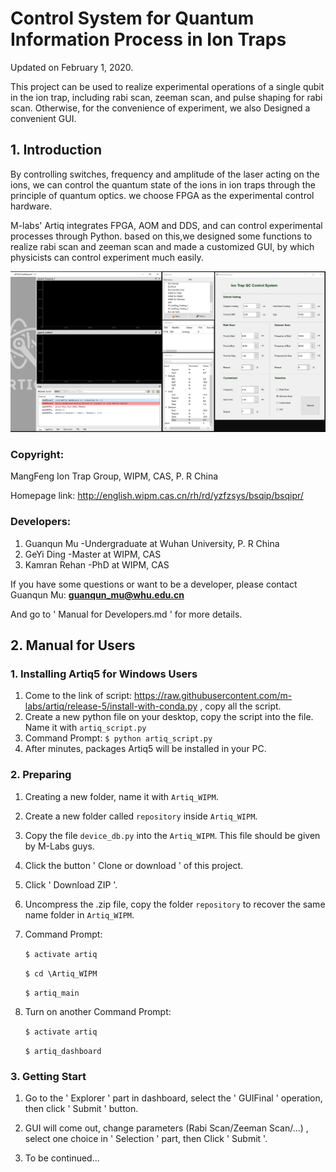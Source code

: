 # Control System for Quantum Information Process in Ion Traps

Updated on February 1, 2020.

This project can be used to realize experimental operations of a single qubit in the ion trap, including rabi scan, zeeman scan, and pulse shaping for rabi scan. Otherwise, for the convenience of experiment, we also Designed a convenient GUI.

## 1. Introduction

  By controlling switches, frequency and amplitude of the laser acting on the ions, we can control the quantum state of the ions in ion traps through the principle of quantum optics. we choose FPGA as the experimental control hardware. 

  M-labs' Artiq integrates FPGA, AOM and DDS, and can control experimental processes through Python. based on this,we designed some functions to realize rabi scan and zeeman scan and made a customized GUI, by which physicists can control experiment much easily.

![image](https://github.com/GuanQunMu/IonTrap-WIPM/blob/master/Pictures/Dashboaed.png)

###  Copyright:

MangFeng Ion Trap Group, WIPM, CAS, P. R China

Homepage link: http://english.wipm.cas.cn/rh/rd/yzfzsys/bsqip/bsqipr/

###  Developers:

1. Guanqun Mu     -Undergraduate at Wuhan University, P. R China
3. GeYi Ding     -Master at WIPM, CAS
2. Kamran Rehan   -PhD at WIPM, CAS

If you have some questions or want to be a developer, please contact Guanqun Mu: **guanqun_mu@whu.edu.cn**

And go to ' Manual for Developers.md ' for more details.



## 2. Manual for Users

### 1. Installing Artiq5 for Windows Users

1. Come to the link of script: <https://raw.githubusercontent.com/m-labs/artiq/release-5/install-with-conda.py> , copy all the script.
2. Create a new python file on your desktop, copy the script into the file.  Name it with `artiq_script.py`
3. Command Prompt:  `$ python artiq_script.py `
4. After minutes, packages Artiq5 will be installed in your PC.



### 2. Preparing

1. Creating a new folder, name it with `Artiq_WIPM`.
2. Create a new folder called `repository` inside `Artiq_WIPM`.
3. Copy the file `device_db.py` into the `Artiq_WIPM`. This file should be given by M-Labs guys.
4. Click the button ' Clone or download ' of this project.
5. Click ' Download ZIP '.
6. Uncompress the .zip file, copy the folder `repository` to recover the same name folder in `Artiq_WIPM`.
7. Command Prompt:

    `$ activate artiq  `

    `$ cd \Artiq_WIPM`

    `$ artiq_main`

8. Turn on another Command Prompt:

    `$ activate artiq`

    `$ artiq_dashboard`





### 3. Getting Start

1. Go to the ' Explorer ' part in dashboard, select the ' GUIFinal ' operation, then click ' Submit ' button.

2. GUI will come out, change parameters (Rabi Scan/Zeeman Scan/...) , select one choice in ' Selection ' part, then Click ' Submit '.

3. To be continued...



